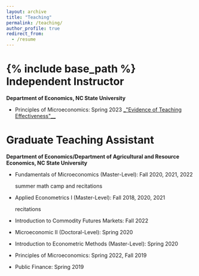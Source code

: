 ```yaml
---
layout: archive
title: "Teaching"
permalink: /teaching/
author_profile: true
redirect_from:
  - /resume
---
```

{% include base_path %}
Independent Instructor
======
**Department of Economics, NC State University**
* Principles of Microeconomics: Spring 2023
   [_"Evidence of Teaching Effectiveness"__](https://hongqiangyan.github.io/files/Hongqiang_Students_Comments.pdf)

Graduate Teaching Assistant
======
**Department of Economics/Department of Agricultural and Resource Economics, NC State University**

* Fundamentals of Microeconomics (Master-Level): Fall 2020, 2021, 2022 

  summer math camp and recitations

* Applied Econometrics I (Master-Level): Fall 2018, 2020, 2021

  recitations

* Introduction to Commodity Futures Markets: Fall 2022

* Microeconomic II (Doctoral-Level): Spring 2020

* Introduction to Econometric Methods (Master-Level): Spring 2020

* Principles of Microeconomics: Spring 2022, Fall 2019

* Public Finance: Spring 2019

